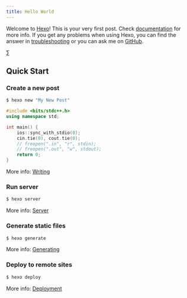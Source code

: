 ```yaml
---
title: Hello World
---
```

Welcome to [Hexo](https://hexo.io/)! This is your very first post. Check [documentation](https://hexo.io/docs/) for more info. If you get any problems when using Hexo, you can find the answer in [troubleshooting](https://hexo.io/docs/troubleshooting.html) or you can ask me on [GitHub](https://github.com/hexojs/hexo/issues).

$\sum$

## Quick Start

### Create a new post

``` bash
$ hexo new "My New Post"
```

```cpp
#include <bits/stdc++.h>
using namespace std;

int main() {
    ios::sync_with_stdio(0);
    cin.tie(0), cout.tie(0);
    // freopen(".in", "r", stdin);
    // freopen(".out", "w", stdout);
    return 0;
}
```

More info: [Writing](https://hexo.io/docs/writing.html)

### Run server

``` bash
$ hexo server
```

More info: [Server](https://hexo.io/docs/server.html)

### Generate static files

``` bash
$ hexo generate
```

More info: [Generating](https://hexo.io/docs/generating.html)

### Deploy to remote sites

``` bash
$ hexo deploy
```

More info: [Deployment](https://hexo.io/docs/one-command-deployment.html)
